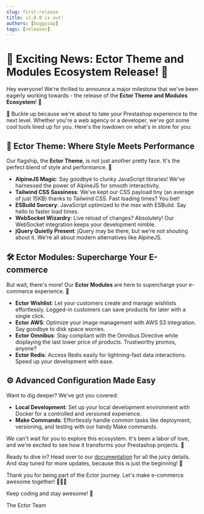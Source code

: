 ```yaml
---
slug: first-release
title: v1.0.0 is out!
authors: [buggyzap]
tags: [releases]
---
```


# 🎉 Exciting News: Ector Theme and Modules Ecosystem Release! 🚀

Hey everyone! We're thrilled to announce a major milestone that we've been eagerly working towards - the release of the **Ector Theme and Modules Ecosystem**! 🌟

🚗 Buckle up because we're about to take your Prestashop experience to the next level. Whether you're a web agency or a developer, we've got some cool tools lined up for you. Here's the lowdown on what's in store for you:

## 🎨 Ector Theme: Where Style Meets Performance

Our flagship, the **Ector Theme**, is not just another pretty face. It's the perfect blend of style and performance. 🎉

- **AlpineJS Magic**: Say goodbye to clunky JavaScript libraries! We've harnessed the power of AlpineJS for smooth interactivity.
- **Tailwind CSS Sassiness**: We've kept our CSS payload tiny (an average of just 15KB) thanks to Tailwind CSS. Fast loading times? You bet!
- **ESBuild Sorcery**: JavaScript optimized to the max with ESBuild. Say hello to faster load times.
- **WebSocket Wizardry**: Live reload of changes? Absolutely! Our WebSocket integration keeps your development nimble.
- **jQuery Quietly Present**: jQuery may be there, but we're not shouting about it. We're all about modern alternatives like AlpineJS.

## 🛠️ Ector Modules: Supercharge Your E-commerce

But wait, there's more! Our **Ector Modules** are here to supercharge your e-commerce experience. 💪

- **Ector Wishlist**: Let your customers create and manage wishlists effortlessly. Logged-in customers can save products for later with a single click.
- **Ector AWS**: Optimize your image management with AWS S3 integration. Say goodbye to disk space worries.
- **Ector Omnibus**: Stay compliant with the Omnibus Directive while displaying the last lower price of products. Trustworthy promos, anyone?
- **Ector Redis**: Access Redis easily for lightning-fast data interactions. Speed up your development with ease.

## ⚙️ Advanced Configuration Made Easy

Want to dig deeper? We've got you covered:

- **Local Development**: Set up your local development environment with Docker for a controlled and versioned experience.
- **Make Commands**: Effortlessly handle common tasks like deployment, versioning, and testing with our handy Make commands.

We can't wait for you to explore this ecosystem. It's been a labor of love, and we're excited to see how it transforms your Prestashop projects. 💼

Ready to dive in? Head over to our [documentation](#) for all the juicy details. And stay tuned for more updates, because this is just the beginning! 🌄

Thank you for being part of the Ector journey. Let's make e-commerce awesome together! 🛒🌐💥

Keep coding and stay awesome! 🚀

The Ector Team

